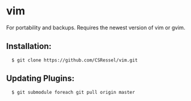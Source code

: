 vim
===
For portability and backups.
Requires the newest version of vim or gvim.


Installation:
-------------

```
  $ git clone https://github.com/CSRessel/vim.git
```


Updating Plugins:
-----------------

```
  $ git submodule foreach git pull origin master
```
